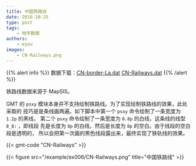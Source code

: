 ```yaml
---
title: 中国铁路线
date: 2016-10-25
type: post
tags:
    - 地学数据
authors:
    - eyou
images:
    - CN-Railways.png
---
```


{{% alert info %}}
数据下载：[CN-border-La.dat](/data/CN-border-La.dat) [CN-Railways.dat](/data/CN-Railways.dat)
{{% /alert %}}

铁路线数据来源于 MapSIS。

GMT 的 `psxy` 模块本身并不支持绘制铁路线。为了实现绘制铁路线的效果，此处采取的
技巧是是条线画两遍。如下脚本中第一个 `psxy` 命令绘制了一条宽度为 `1.2p` 的黑线，
第二个 `psxy` 命令绘制了一条宽度为 `0.8p` 的白线，这条线的线型 `8_8:` ，即线段
先是长度为 `8p` 的白线，然后是长度为 `8p` 的空白。由于线段的空白段是透明的，
所以会把第一次画的黑色线段露出来，最终实现了铁轨线的效果。

{{< gmt-code "CN-Railways" >}}

{{< figure src="/example/ex006/CN-Railways.png" title="中国铁路线" >}}
